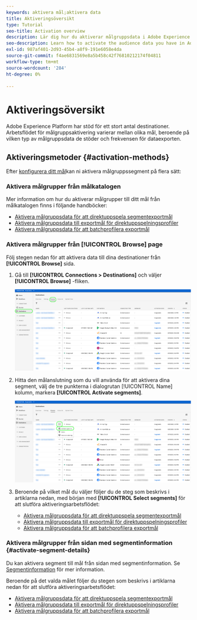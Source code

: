 ```yaml
---
keywords: aktivera mål;aktivera data
title: Aktiveringsöversikt
type: Tutorial
seo-title: Activation overview
description: Lär dig hur du aktiverar målgruppsdata i Adobe Experience Platform till olika typer av destinationer.
seo-description: Learn how to activate the audience data you have in Adobe Experience Platform to various types of destinations.
exl-id: 987af401-2d93-45b4-a8f9-191e6058e4da
source-git-commit: f4ae6831569e8a5b458c42f76810212174f04811
workflow-type: tm+mt
source-wordcount: '284'
ht-degree: 0%

---
```


# Aktiveringsöversikt

Adobe Experience Platform har stöd för ett stort antal destinationer. Arbetsflödet för målgruppsaktivering varierar mellan olika mål, beroende på vilken typ av målgruppsdata de stöder och frekvensen för dataexporten.

## Aktiveringsmetoder {#activation-methods}

Efter [konfigurera ditt mål](connect-destination.md)kan ni aktivera målgruppssegment på flera sätt:

### Aktivera målgrupper från målkatalogen

Mer information om hur du aktiverar målgrupper till ditt mål från målkatalogen finns i följande handböcker:

* [Aktivera målgruppsdata för att direktuppspela segmentexportmål](activate-segment-streaming-destinations.md)
* [Aktivera målgruppsdata till exportmål för direktuppspelningsprofiler](activate-streaming-profile-destinations.md)
* [Aktivera målgruppsdata för att batchprofilera exportmål](activate-batch-profile-destinations.md)

### Aktivera målgrupper från [!UICONTROL Browse] page

Följ stegen nedan för att aktivera data till dina destinationer från **[!UICONTROL Browse]** sida.

1. Gå till **[!UICONTROL Connections > Destinations]** och väljer **[!UICONTROL Browse]** -fliken.

   ![Fliken Bläddra](../assets/ui/activation-overview/browse-tab.png)

1. Hitta den målanslutning som du vill använda för att aktivera dina segment, välj de tre punkterna i dialogrutan [!UICONTROL Name] kolumn, markera **[!UICONTROL Activate segments]**.

   ![Knappen Aktivera segment](../assets/ui/activation-overview/activate-segments.png)

1. Beroende på vilket mål du väljer följer du de steg som beskrivs i artiklarna nedan, med början med **[!UICONTROL Select segments]** för att slutföra aktiveringsarbetsflödet:

   * [Aktivera målgruppsdata för att direktuppspela segmentexportmål](activate-segment-streaming-destinations.md)
   * [Aktivera målgruppsdata till exportmål för direktuppspelningsprofiler](activate-streaming-profile-destinations.md)
   * [Aktivera målgruppsdata för att batchprofilera exportmål](activate-batch-profile-destinations.md)

### Aktivera målgrupper från sidan med segmentinformation {#activate-segment-details}

Du kan aktivera segment till mål från sidan med segmentinformation. Se [Segmentinformation](../../segmentation/ui/overview.md#segment-details) för mer information.

Beroende på det valda målet följer du stegen som beskrivs i artiklarna nedan för att slutföra aktiveringsarbetsflödet:

* [Aktivera målgruppsdata för att direktuppspela segmentexportmål](activate-segment-streaming-destinations.md)
* [Aktivera målgruppsdata till exportmål för direktuppspelningsprofiler](activate-streaming-profile-destinations.md)
* [Aktivera målgruppsdata för att batchprofilera exportmål](activate-batch-profile-destinations.md)
